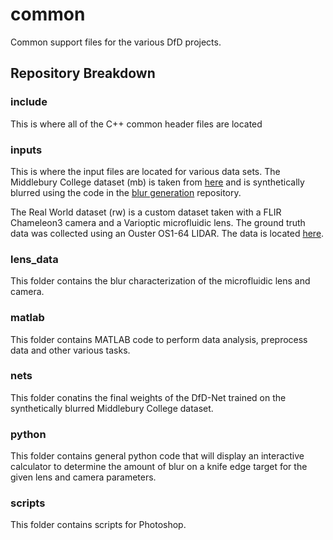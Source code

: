 # common
Common support files for the various DfD projects.

## Repository Breakdown

### include
This is where all of the C++ common header files are located

### inputs
This is where the input files are located for various data sets.  The Middlebury College dataset (mb) is taken from [here](https://vision.middlebury.edu/stereo/data/) and is synthetically blurred using the code in the [blur generation](https://github.com/davemers0160/blur_generation) repository.

The Real World dataset (rw) is a custom dataset taken with a FLIR Chameleon3 camera and a Varioptic microfluidic lens.  The ground truth data was collected using an Ouster OS1-64 LIDAR.  The data is located [here](https://iu.box.com/s/vpo69zr8wun1rnmmnidlbfcxpdel6mrz).

### lens_data
This folder contains the blur characterization of the microfluidic lens and camera.

### matlab
This folder contains MATLAB code to perform data analysis, preprocess data and other various tasks.

### nets
This folder conatins the final weights of the DfD-Net trained on the synthetically blurred Middlebury College dataset.

### python
This folder contains general python code that will display an interactive calculator to determine the amount of blur on a knife edge target for the given lens and camera parameters.

### scripts
This folder contains scripts for Photoshop.
